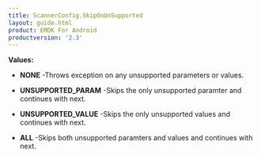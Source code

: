 ```yaml
---
title: ScannerConfig.SkipOnUnSupported
layout: guide.html
product: EMDK For Android
productversion: '2.3'
---
```




**Values:**

* **NONE** -Throws exception on any unsupported parameters or values.

* **UNSUPPORTED_PARAM** -Skips the only unsupported paramter and continues with next.

* **UNSUPPORTED_VALUE** -Skips the only unsupported values and continues with next.

* **ALL** -Skips both unsupported paramters and values and continues with next.










